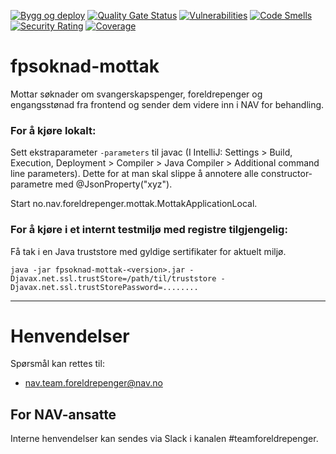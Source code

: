 [![Bygg og deploy](https://github.com/navikt/fpsoknad-mottak/actions/workflows/build.yml/badge.svg)](https://github.com/navikt/fpsoknad-mottak/actions/workflows/build.yml)
[![Quality Gate Status](https://sonarcloud.io/api/project_badges/measure?project=navikt_fpsoknad-mottak&metric=alert_status)](https://sonarcloud.io/dashboard?id=navikt_fpsoknad-mottak)
[![Vulnerabilities](https://sonarcloud.io/api/project_badges/measure?project=navikt_fpsoknad-mottak&metric=vulnerabilities)](https://sonarcloud.io/dashboard?id=navikt_fpsoknad-mottak)
[![Code Smells](https://sonarcloud.io/api/project_badges/measure?project=navikt_fpsoknad-mottak&metric=code_smells)](https://sonarcloud.io/dashboard?id=navikt_fpsoknad-mottak)
[![Security Rating](https://sonarcloud.io/api/project_badges/measure?project=navikt_fpsoknad-mottak&metric=security_rating)](https://sonarcloud.io/dashboard?id=navikt_fpsoknad-mottak)
[![Coverage](https://sonarcloud.io/api/project_badges/measure?project=navikt_fpsoknad-mottak&metric=coverage)](https://sonarcloud.io/dashboard?id=navikt_fpsoknad-mottak)


fpsoknad-mottak
================

Mottar søknader om svangerskapspenger, foreldrepenger og engangsstønad fra frontend og sender dem videre inn i NAV for behandling.   

### For å kjøre lokalt: 

Sett ekstraparameter `-parameters` til javac (I IntelliJ: Settings > Build, Execution, Deployment > Compiler > Java Compiler > Additional command line parameters).
Dette for at man skal slippe å annotere alle constructor-parametre med @JsonProperty("xyz").

Start no.nav.foreldrepenger.mottak.MottakApplicationLocal.
### For å kjøre i et internt testmiljø med registre tilgjengelig: 
 
Få tak i en Java truststore med gyldige sertifikater for aktuelt miljø. 

`java -jar fpsoknad-mottak-<version>.jar -Djavax.net.ssl.trustStore=/path/til/truststore -Djavax.net.ssl.trustStorePassword=........`

---

# Henvendelser

Spørsmål kan rettes til:

* nav.team.foreldrepenger@nav.no

## For NAV-ansatte

Interne henvendelser kan sendes via Slack i kanalen #teamforeldrepenger. 
